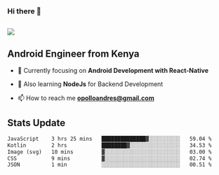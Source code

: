 ### Hi there 👋
<h2 align="left"><img src="https://readme-typing-svg.herokuapp.com?color='blue'&lines=I'm+Andrew+Opollo😊;Welcome+to+my+Github😜"> </h2>

## Android Engineer from Kenya


- 🌱 Currently focusing on **Android Development with React-Native**

- 🔭 Also learning **NodeJs** for Backend Development

- 📫 How to reach me **opolloandres@gmail.com**


## Stats Update
<!--START_SECTION:waka-->

```txt
JavaScript    3 hrs 25 mins   ██████████████▓░░░░░░░░░░   59.04 %
Kotlin        2 hrs           ████████▓░░░░░░░░░░░░░░░░   34.53 %
Image (svg)   10 mins         ▓░░░░░░░░░░░░░░░░░░░░░░░░   03.00 %
CSS           9 mins          ▓░░░░░░░░░░░░░░░░░░░░░░░░   02.74 %
JSON          1 min           ░░░░░░░░░░░░░░░░░░░░░░░░░   00.51 %
```

<!--END_SECTION:waka-->


